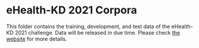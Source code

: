# eHealth-KD 2021 Corpora

This folder contains the training, development, and test data of the eHealth-KD 2021 challenge.
Data will be released in due time.
Please check [the website](https://ehealthkd.github.io/2021) for more details.